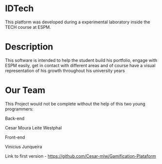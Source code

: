 # IDTech
This platform was developed during a experimental laboratory inside the TECH course at ESPM.

# Description
This software is intended to help the student build his portfolio, engage with ESPM easily, get in contact with different areas and of course have a visual representation of his growth throughout his university years

# Our Team
This Project would not be complete without the help of this two young programmers:

Back-end

Cesar Moura Leite Westphal

Front-end

Vinicius Junqueira

Link to first version - https://github.com/Cesar-mlw/Gamification-Plataform


